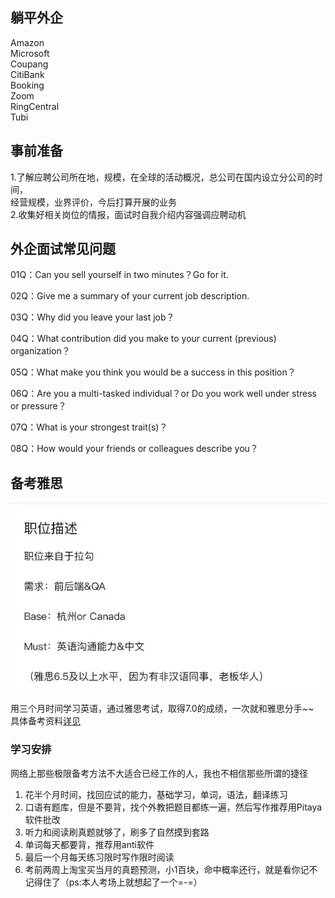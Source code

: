 ## 躺平外企  
Amazon  
Microsoft               
Coupang        
CitiBank                   
Booking    
Zoom        
RingCentral     
Tubi                     
## 事前准备
1.了解应聘公司所在地，规模，在全球的活动概况，总公司在国内设立分公司的时间，        
经营规模，业界评价，今后打算开展的业务      
2.收集好相关岗位的情报，面试时自我介绍内容强调应聘动机     
 
## 外企面试常见问题
01Q：Can you sell yourself in two minutes？Go for it.           

02Q：Give me a summary of your current job description.               

03Q：Why did you leave your last job？                  

04Q：What contribution did you make to your current (previous) organization？           

05Q：What make you think you would be a success in this position？          

06Q：Are you a multi-tasked individual？or
Do you work well under stress or pressure？

07Q：What is your strongest trait(s)？          

08Q：How would your friends or colleagues describe you？

## 备考雅思

<img src="https://github.com/nibilin33/frontend-blog/raw/master/press/guide/img/picture_compress.webp">

用三个月时间学习英语，通过雅思考试，取得7.0的成绩，一次就和雅思分手~~                           
具体备考资料[详见](https://github.com/nibilin33/IELTS)      

### 学习安排              
网络上那些极限备考方法不大适合已经工作的人，我也不相信那些所谓的捷径              
1. 花半个月时间，找回应试的能力，基础学习，单词，语法，翻译练习    
2. 口语有题库，但是不要背，找个外教把题目都练一遍，然后写作推荐用Pitaya软件批改       
3. 听力和阅读刷真题就够了，刷多了自然摸到套路       
4. 单词每天都要背，推荐用anti软件
5. 最后一个月每天练习限时写作限时阅读  
6. 考前两周上淘宝买当月的真题预测，小1百块，命中概率还行，就是看你记不记得住了（ps:本人考场上就想起了一个=-=）                                        



